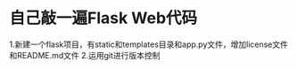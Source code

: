 # 自己敲一遍Flask Web代码

1.新建一个flask项目，有static和templates目录和app.py文件，增加license文件和README.md文件
2.运用git进行版本控制
